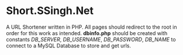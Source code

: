 # Short.SSingh.Net 
A URL Shortener written in PHP. 
All pages should redirect to the root in order for this work as intended.
**dbinfo.php** should be created with constants *DB_SERVER*, *DB_USERNAME*, *DB_PASSWORD*, *DB_NAME* to connect to a MySQL Database to store and get urls.